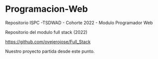 # Programacion-Web
Repositorio ISPC -TSDWAD  - Cohorte 2022 - Modulo Programador Web

Repositorio del modulo full stack (2022)

https://github.com/ovejerojose/Full_Stack

Nuestro proyecto partida desde este punto.
    
